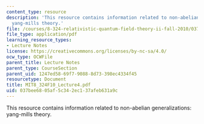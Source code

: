 ```yaml
---
content_type: resource
description: 'This resource contains information related to non-abelian generalizations:
  yang-mills theory.'
file: /courses/8-324-relativistic-quantum-field-theory-ii-fall-2010/037bee6805af5c342ec137afeb631a9c_MIT8_324F10_Lecture4.pdf
file_type: application/pdf
learning_resource_types:
- Lecture Notes
license: https://creativecommons.org/licenses/by-nc-sa/4.0/
ocw_type: OCWFile
parent_title: Lecture Notes
parent_type: CourseSection
parent_uid: 1247ed58-69f7-9088-8d73-398ec4334f45
resourcetype: Document
title: MIT8_324F10_Lecture4.pdf
uid: 037bee68-05af-5c34-2ec1-37afeb631a9c
---
```

This resource contains information related to non-abelian generalizations: yang-mills theory.
